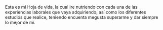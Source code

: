 Esta es mi Hoja de vida, la cual ire nutriendo con cada una de las experiencias laborales que vaya adquiriendo, así como los diferentes estudiós que realice, teniendo encuenta megusta superarme y dar siempre lo mejor de mí. 
